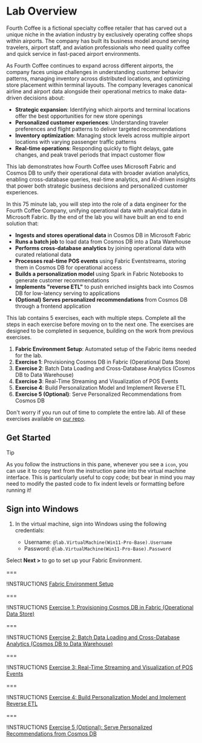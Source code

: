 # Lab Overview

Fourth Coffee is a fictional specialty coffee retailer that has carved out a unique niche in the aviation industry by exclusively operating coffee shops within airports. The company has built its business model around serving travelers, airport staff, and aviation professionals who need quality coffee and quick service in fast-paced airport environments.

As Fourth Coffee continues to expand across different airports, the company faces unique challenges in understanding customer behavior patterns, managing inventory across distributed locations, and optimizing store placement within terminal layouts. The company leverages canonical airline and airport data alongside their operational metrics to make data-driven decisions about:

- **Strategic expansion**: Identifying which airports and terminal locations offer the best opportunities for new store openings
- **Personalized customer experiences**: Understanding traveler preferences and flight patterns to deliver targeted recommendations
- **Inventory optimization**: Managing stock levels across multiple airport locations with varying passenger traffic patterns
- **Real-time operations**: Responding quickly to flight delays, gate changes, and peak travel periods that impact customer flow

This lab demonstrates how Fourth Coffee uses Microsoft Fabric and Cosmos DB to unify their operational data with broader aviation analytics, enabling cross-database queries, real-time analytics, and AI-driven insights that power both strategic business decisions and personalized customer experiences.

In this 75 minute lab, you will step into the role of a data engineer for the Fourth Coffee Company, unifying operational data with analytical data in Microsoft Fabric. By the end of the lab you will have built an end to end solution that:

- **Ingests and stores operational data** in Cosmos DB in Microsoft Fabric
- **Runs a batch job** to load data from Cosmos DB into a Data Warehouse
- **Performs cross-database analytics** by joining operational data with curated relational data <!-- TODO: Determine if time allows for this step -->
- **Processes real-time POS events** using Fabric Eventstreams, storing them in Cosmos DB for operational access
- **Builds a personalization model** using Spark in Fabric Notebooks to generate customer recommendations
- **Implements "reverse ETL"** to push enriched insights back into Cosmos DB for low-latency serving to applications
- **(Optional) Serves personalized recommendations** from Cosmos DB through a frontend application

This lab contains 5 exercises, each with multiple steps. Complete all the steps in each exercise before moving on to the next one. The exercises are designed to be completed in sequence, building on the work from previous exercises.

1. **Fabric Environment Setup**: Automated setup of the Fabric items needed for the lab.
1. **Exercise 1**: Provisioning Cosmos DB in Fabric (Operational Data Store)
1. **Exercise 2**: Batch Data Loading and Cross-Database Analytics (Cosmos DB to Data Warehouse)
1. **Exercise 3**: Real-Time Streaming and Visualization of POS Events
1. **Exercise 4**: Build Personalization Model and Implement Reverse ETL
1. **Exercise 5 (Optional)**: Serve Personalized Recommendations from Cosmos DB

Don't worry if you run out of time to complete the entire lab. All of these exercises available on [our repo](https://aka.ms/). <!--TODO: Add aka.ms link to repo-->

## Get Started

> [!TIP]
> As you follow the instructions in this pane, whenever you see a `icon`, you can use it to copy text from the instruction pane into the virtual machine interface. This is particularly useful to copy code; but bear in mind you may need to modify the pasted code to fix indent levels or formatting before running it!

## Sign into Windows

1. In the virtual machine, sign into Windows using the following credentials:

   - Username: `@lab.VirtualMachine(Win11-Pro-Base).Username`
   - Password: `@lab.VirtualMachine(Win11-Pro-Base).Password`

Select **Next >** to go to set up your Fabric Environment.

===

!INSTRUCTIONS [Fabric Environment Setup](https://raw.githubusercontent.com/microsoft/ignite25-LAB534-build-real-time-analytics-with-cosmos-db-in-microsoft-fabric/..)

===

!INSTRUCTIONS [Exercise 1: Provisioning Cosmos DB in Fabric (Operational Data Store)](https://raw.githubusercontent.com/microsoft/ignite25-LAB534-build-real-time-analytics-with-cosmos-db-in-microsoft-fabric/..)

===

!INSTRUCTIONS [Exercise 2: Batch Data Loading and Cross-Database Analytics (Cosmos DB to Data Warehouse)](https://raw.githubusercontent.com/microsoft/ignite25-LAB534-build-real-time-analytics-with-cosmos-db-in-microsoft-fabric/..)

===

!INSTRUCTIONS [Exercise 3: Real-Time Streaming and Visualization of POS Events](https://raw.githubusercontent.com/microsoft/ignite25-LAB534-build-real-time-analytics-with-cosmos-db-in-microsoft-fabric/..)

===

!INSTRUCTIONS [Exercise 4: Build Personalization Model and Implement Reverse ETL](https://raw.githubusercontent.com/microsoft/ignite25-LAB534-build-real-time-analytics-with-cosmos-db-in-microsoft-fabric/..)

===

!INSTRUCTIONS [Exercise 5 (Optional): Serve Personalized Recommendations from Cosmos DB](https://raw.githubusercontent.com/microsoft/ignite25-LAB534-build-real-time-analytics-with-cosmos-db-in-microsoft-fabric/..)
